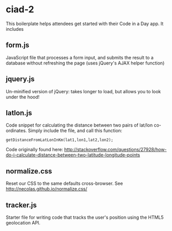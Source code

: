 ciad-2
======

This boilerplate helps attendees get started with their Code in a Day app. It includes

## form.js

JavaScript file that processes a form input, and submits the result to a database without refreshing the page (uses jQuery's AJAX helper function)

## jquery.js

Un-minified version of jQuery: takes longer to load, but allows you to look under the hood!

## latlon.js

Code snippet for calculating the distance between two pairs of lat/lon co-ordinates. Simply include the file, and call this function: 

	getDistanceFromLatLonInKm(lat1,lon1,lat2,lon2);

Code originally found here: <http://stackoverflow.com/questions/27928/how-do-i-calculate-distance-between-two-latitude-longitude-points>

## normalize.css

Reset our CSS to the same defaults cross-browser. See <http://necolas.github.io/normalize.css/>

## tracker.js

Starter file for writing code that tracks the user's position using the HTML5 geolocation API.